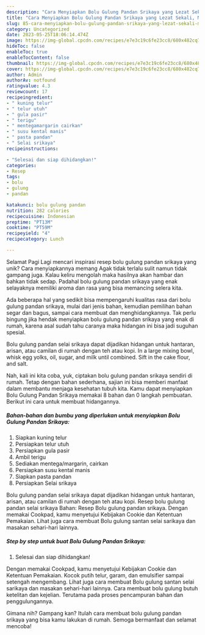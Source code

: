 ```yaml
---
description: "Cara Menyiapkan Bolu Gulung Pandan Srikaya yang Lezat Sekali, Mantap"
title: "Cara Menyiapkan Bolu Gulung Pandan Srikaya yang Lezat Sekali, Mantap"
slug: 85-cara-menyiapkan-bolu-gulung-pandan-srikaya-yang-lezat-sekali-mantap
category: Uncategorized
date: 2023-05-25T18:06:14.474Z
image: https://img-global.cpcdn.com/recipes/e7e3c19c6fe23cc8/680x482cq70/bolu-gulung-pandan-srikaya-foto-resep-utama.jpg
hideToc: false
enableToc: true
enableTocContent: false
thumbnail: https://img-global.cpcdn.com/recipes/e7e3c19c6fe23cc8/680x482cq70/bolu-gulung-pandan-srikaya-foto-resep-utama.jpg
cover: https://img-global.cpcdn.com/recipes/e7e3c19c6fe23cc8/680x482cq70/bolu-gulung-pandan-srikaya-foto-resep-utama.jpg
author: Admin
authorAv: notfound
ratingvalue: 4.3
reviewcount: 17
recipeingredient:
- " kuning telur"
- " telur utuh"
- " gula pasir"
- " terigu"
- " mentegamargarin cairkan"
- " susu kental manis"
- " pasta pandan"
- " Selai srikaya"
recipeinstructions:

- "Selesai dan siap dihidangkan!"
categories:
- Resep
tags:
- bolu
- gulung
- pandan

katakunci: bolu gulung pandan 
nutrition: 282 calories
recipecuisine: Indonesian
preptime: "PT13M"
cooktime: "PT59M"
recipeyield: "4"
recipecategory: Lunch

---
```



Selamat Pagi Lagi mencari inspirasi resep bolu gulung pandan srikaya yang unik? Cara menyiapkannya memang Agak tidak terlalu sulit namun tidak gampang juga. Kalau keliru mengolah maka hasilnya akan hambar dan bahkan tidak sedap. Padahal bolu gulung pandan srikaya yang enak selayaknya memiliki aroma dan rasa yang bisa memancing selera kita.


Ada beberapa hal yang sedikit bisa mempengaruhi kualitas rasa dari bolu gulung pandan srikaya, mulai dari jenis bahan, kemudian pemilihan bahan segar dan bagus, sampai cara membuat dan menghidangkannya. Tak perlu bingung jika hendak menyiapkan bolu gulung pandan srikaya yang enak di rumah, karena asal sudah tahu caranya maka hidangan ini bisa jadi suguhan spesial.

Bolu gulung pandan selai srikaya dapat dijadikan hidangan untuk hantaran, arisan, atau camilan di rumah dengan teh atau kopi. In a large mixing bowl, whisk egg yolks, oil, sugar, and milk until combined. Sift in the cake flour, and salt.


Nah, kali ini kita coba, yuk, ciptakan bolu gulung pandan srikaya sendiri di rumah. Tetap dengan bahan sederhana, sajian ini bisa memberi manfaat dalam membantu menjaga kesehatan tubuh kita. Kamu dapat menyiapkan Bolu Gulung Pandan Srikaya memakai 8 bahan dan 0 langkah pembuatan. Berikut ini cara untuk membuat hidangannya.

<!--inarticleads1-->

##### Bahan-bahan dan bumbu yang diperlukan untuk menyiapkan Bolu Gulung Pandan Srikaya:

1. Siapkan  kuning telur
1. Persiapkan  telur utuh
1. Persiapkan  gula pasir
1. Ambil  terigu
1. Sediakan  mentega/margarin, cairkan
1. Persiapkan  susu kental manis
1. Siapkan  pasta pandan
1. Persiapkan  Selai srikaya


Bolu gulung pandan selai srikaya dapat dijadikan hidangan untuk hantaran, arisan, atau camilan di rumah dengan teh atau kopi. Resep bolu gulung pandan selai srikaya Bahan: Resep Bolu gulung pandan srikaya. Dengan memakai Cookpad, kamu menyetujui Kebijakan Cookie dan Ketentuan Pemakaian. Lihat juga cara membuat Bolu gulung santan selai sarikaya dan masakan sehari-hari lainnya. 

<!--inarticleads2-->

##### Step by step untuk buat Bolu Gulung Pandan Srikaya:


1. Selesai dan siap dihidangkan!

Dengan memakai Cookpad, kamu menyetujui Kebijakan Cookie dan Ketentuan Pemakaian. Kocok putih telur, garam, dan emulsifier sampai setengah mengembang. Lihat juga cara membuat Bolu gulung santan selai sarikaya dan masakan sehari-hari lainnya. Cara membuat bolu gulung butuh ketelitan dan kejelian. Terutama pada proses pencampuran bahan dan penggulungannya. 

Gimana nih? Gampang kan? Itulah cara membuat bolu gulung pandan srikaya yang bisa kamu lakukan di rumah. Semoga bermanfaat dan selamat mencoba!
